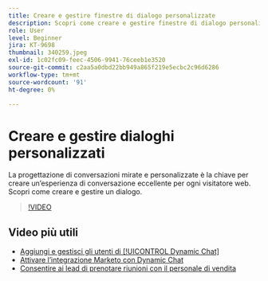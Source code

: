 ```yaml
---
title: Creare e gestire finestre di dialogo personalizzate
description: Scopri come creare e gestire finestre di dialogo personalizzate. La progettazione di conversazioni mirate e personalizzate è la chiave per creare una grande esperienza di conversazione per ogni visitatore web.
role: User
level: Beginner
jira: KT-9698
thumbnail: 340259.jpeg
exl-id: 1c02fc09-feec-4506-9941-76ceeb1e3520
source-git-commit: c2aa5a0dbd22bb949a865f219e5ecbc2c96d6286
workflow-type: tm+mt
source-wordcount: '91'
ht-degree: 0%

---
```


# Creare e gestire dialoghi personalizzati

La progettazione di conversazioni mirate e personalizzate è la chiave per creare un’esperienza di conversazione eccellente per ogni visitatore web. Scopri come creare e gestire un dialogo.

>[!VIDEO](https://video.tv.adobe.com/v/340259/?quality=12&learn=on)

## Video più utili

* [Aggiungi e gestisci gli utenti di [!UICONTROL Dynamic Chat]](user-management.md)
* [Attivare l’integrazione Marketo con Dynamic Chat](marketo-integration.md)
* [Consentire ai lead di prenotare riunioni con il personale di vendita](meeting-booking.md)
